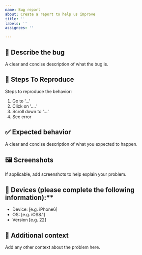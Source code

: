 ```yaml
---
name: Bug report
about: Create a report to help us improve
title: ''
labels: ''
assignees: ''

---
```


## :bug: Describe the bug
A clear and concise description of what the bug is.

## :runner: Steps To Reproduce
Steps to reproduce the behavior:
1. Go to '...'
2. Click on '....'
3. Scroll down to '....'
4. See error

## :white_check_mark: Expected behavior
A clear and concise description of what you expected to happen.

## :framed_picture: Screenshots
If applicable, add screenshots to help explain your problem.

## :iphone: Devices (please complete the following information):**
 - Device: [e.g. iPhone6]
 - OS: [e.g. iOS8.1]
 - Version [e.g. 22]

## :construction: Additional context
Add any other context about the problem here.
